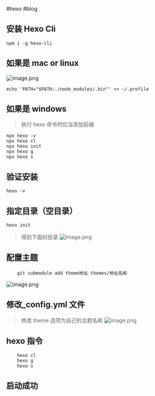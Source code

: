 #hexo #blog
## 安装 Hexo Cli

```
npm i -g hexo-cli
```
## 如果是 mac or linux 
![image.png](https://iili.io/JMpaOTN.png)
```
echo 'PATH="$PATH:./node_modules/.bin"' >> ~/.profile
```
## 如果是 windows 
> 执行 hexo 命令时应当添加前缀

```
npx hexo -v
npx hexo cl
npx hexo init
npx hexo g
npx hexo s
```

## 验证安装
```
hexo -v
```

## 指定目录（空目录）
```
hexo init
```
> 得到下面的目录
![image.png](https://s2.loli.net/2024/03/02/MGdm28LU5PhcNnI.png)

## 配置主题
```
	git submodule add theme地址 themes/地址名称 
```
![image.png](https://s2.loli.net/2024/03/02/tMS4sguEkjXFGnU.png)

## 修改_config.yml 文件
> 修改 theme 选项为自己的主题名称
![image.png](https://s2.loli.net/2024/03/02/1mg983oZEQSeqya.png)

##  hexo 指令
```
	hexo cl
	hexo g
	hexo s
```

## 启动成功